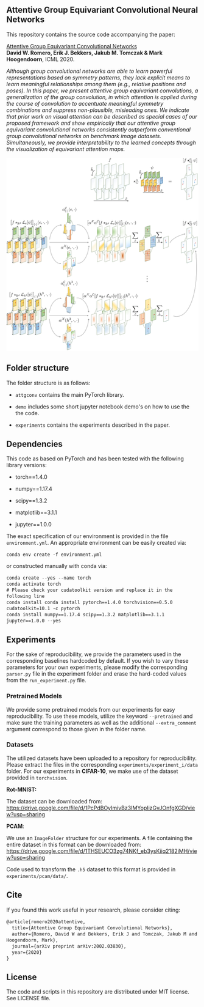 ## Attentive Group Equivariant Convolutional Neural Networks

This repository contains the source code accompanying the paper:
 
 [Attentive Group Equivariant Convolutional Networks](https://arxiv.org/abs/2002.03830) <br/>**David W. Romero, Erik J. Bekkers, Jakub M. Tomczak & Mark Hoogendoorn**, ICML 2020. 

*Although group convolutional networks are able to learn powerful representations based on symmetry patterns, they lack explicit means to learn meaningful relationships among them 
(e.g., relative positions and poses). In this paper, we present attentive group equivariant convolutions, a generalization of the group convolution, in which attention is applied 
during the course of convolution to accentuate meaningful symmetry combinations and suppress non-plausible, misleading ones. We indicate that prior work on visual attention can be 
described as special cases of our proposed framework and show empirically that our attentive group equivariant convolutional networks consistently outperform conventional group 
convolutional networks on benchmark image datasets. Simultaneously, we provide interpretability to the learned concepts through the visualization of equivariant attention maps.* 

<img src="att_gcnn_all.png" alt="drawing" width="750"/>

## Folder structure
The folder structure is as follows:

* `attgconv` contains the main PyTorch library. 

* `demo` includes some short jupyter notebook demo's on how to use the the code.

* `experiments` contains the experiments described in the paper.

## Dependencies

This code as based on PyTorch and has been tested with the following library versions:

* torch==1.4.0

* numpy==1.17.4

* scipy==1.3.2

* matplotlib==3.1.1

* jupyter==1.0.0

The exact specification of our environment is provided in the file `environment.yml`. An appropriate environment can be easily created via:
```
conda env create -f environment.yml
```
or constructed manually with conda via:
```
conda create --yes --name torch
conda activate torch
# Please check your cudatoolkit version and replace it in the following line
conda install conda install pytorch==1.4.0 torchvision==0.5.0 cudatoolkit=10.1 -c pytorch
conda install numpy==1.17.4 scipy==1.3.2 matplotlib==3.1.1 jupyter==1.0.0 --yes
```

## Experiments
For the sake of reproducibility, we provide the parameters used in the corresponding baselines hardcoded by default. If you wish to vary these parameters
for your own experiments, please modify the corresponding `parser.py` file in the experiment folder and erase the hard-coded values from the `run_experiment.py` file.

### Pretrained Models
We provide some pretrained models from our experiments for easy reproducibility. To use these models, utilize the keyword `--pretrained` and make sure
the training parameters as well as the additional `--extra_comment` argument correspond to those given in the folder name.

### Datasets
The utilized datasets have been uploaded to a repository for reproducibility. Please extract the files in the corresponding `experiments/experiment_i/data` folder.
For our experiments in **CIFAR-10**, we make use of the dataset provided in `torchvision`.

**Rot-MNIST:** 

The dataset can be downloaded from: https://drive.google.com/file/d/1PcPdBOyImivBz3IMYopIizGvJOnfgXGD/view?usp=sharing

**PCAM**: 

We use an `ImageFolder` structure for our experiments. A file containing the entire dataset in this format can be downloaded from: https://drive.google.com/file/d/1THSEUCO3zg74NKf_eb3ysKiiq2182iMH/view?usp=sharing

Code used to transform the `.h5` dataset to this format is provided in `experiments/pcam/data/`.
## Cite
If you found this work useful in your research, please consider citing:
```
@article{romero2020attentive,
  title={Attentive Group Equivariant Convolutional Networks},
  author={Romero, David W and Bekkers, Erik J and Tomczak, Jakub M and Hoogendoorn, Mark},
  journal={arXiv preprint arXiv:2002.03830},
  year={2020}
}
```

## License

The code and scripts in this repository are distributed under MIT license. See LICENSE file.
